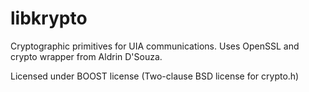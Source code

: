 libkrypto
=========

Cryptographic primitives for UIA communications.
Uses OpenSSL and crypto wrapper from Aldrin D'Souza.

Licensed under BOOST license (Two-clause BSD license for crypto.h)

